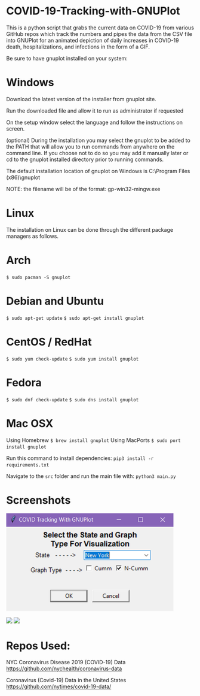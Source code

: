 # COVID-19-Tracking-with-GNUPlot

This is a python script that grabs the current data on COVID-19 from various GitHub repos which track the numbers and pipes the data from the CSV file into GNUPlot for an animated depiction of daily increases in COVID-19 death, hospitalizations, and infections in the form of a GIF.

Be sure to have gnuplot installed on your system:

# Windows
Download the latest version of the installer from gnuplot site.

Run the downloaded file and allow it to run as administrator if requested

On the setup window select the language and follow the instructions on screen.

(optional) During the installation you may select the gnuplot to be added to the PATH that will allow you to run commands from anywhere on the command line. If you choose not to do so you may add it manually later or cd to the gnuplot installed directory prior to running commands.

The default installation location of gnuplot on Windows is C:\Program Files (x86)\gnuplot

NOTE: the filename will be of the format: gp<version>-win32-mingw.exe

# Linux
The installation on Linux can be done through the different package managers as follows.

# Arch
`$ sudo pacman -S gnuplot`

# Debian and Ubuntu
`$ sudo apt-get update`
`$ sudo apt-get install gnuplot`

# CentOS / RedHat
`$ sudo yum check-update`
`$ sudo yum install gnuplot`

# Fedora
`$ sudo dnf check-update`
`$ sudo dns install gnuplot`

# Mac OSX
Using Homebrew
`$ brew install gnuplot`
Using MacPorts
`$ sudo port install gnuplot`

Run this command to install dependencies:
`pip3 install -r requirements.txt`

Navigate to the `src` folder and run the main file with:
`python3 main.py`

# Screenshots

![](input_dialog.png)

![](graph_noncumm_example.gif) ![](graph_cumm_example.gif)

# Repos Used:

NYC Coronavirus Disease 2019 (COVID-19) Data
https://github.com/nychealth/coronavirus-data

Coronavirus (Covid-19) Data in the United States
https://github.com/nytimes/covid-19-data/
